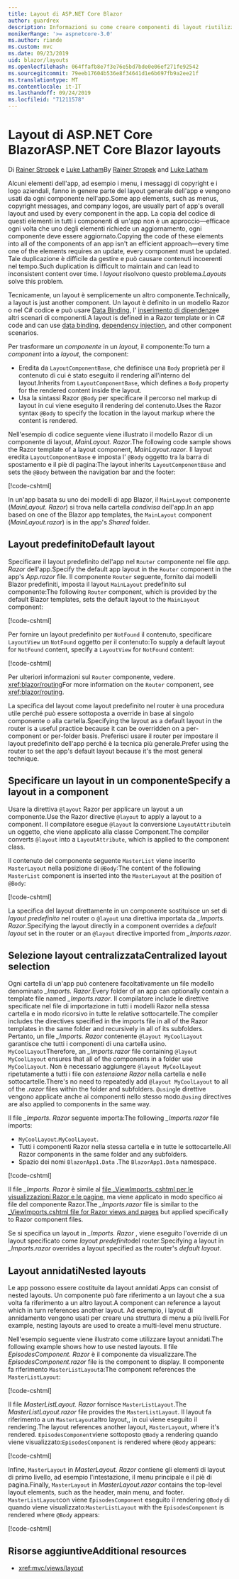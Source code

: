 ```yaml
---
title: Layout di ASP.NET Core Blazor
author: guardrex
description: Informazioni su come creare componenti di layout riutilizzabili per le app Blazor.
monikerRange: '>= aspnetcore-3.0'
ms.author: riande
ms.custom: mvc
ms.date: 09/23/2019
uid: blazor/layouts
ms.openlocfilehash: 064ffafb8e7f3e76e5bd7bde0e06ef271fe92542
ms.sourcegitcommit: 79eeb17604b536e8f34641d1e6b697fb9a2ee21f
ms.translationtype: MT
ms.contentlocale: it-IT
ms.lasthandoff: 09/24/2019
ms.locfileid: "71211578"
---
```

# <a name="aspnet-core-blazor-layouts"></a><span data-ttu-id="0ea12-103">Layout di ASP.NET Core Blazor</span><span class="sxs-lookup"><span data-stu-id="0ea12-103">ASP.NET Core Blazor layouts</span></span>

<span data-ttu-id="0ea12-104">Di [Rainer Stropek](https://www.timecockpit.com) e [Luke Latham](https://github.com/guardrex)</span><span class="sxs-lookup"><span data-stu-id="0ea12-104">By [Rainer Stropek](https://www.timecockpit.com) and [Luke Latham](https://github.com/guardrex)</span></span>

<span data-ttu-id="0ea12-105">Alcuni elementi dell'app, ad esempio i menu, i messaggi di copyright e i logo aziendali, fanno in genere parte del layout generale dell'app e vengono usati da ogni componente nell'app.</span><span class="sxs-lookup"><span data-stu-id="0ea12-105">Some app elements, such as menus, copyright messages, and company logos, are usually part of app's overall layout and used by every component in the app.</span></span> <span data-ttu-id="0ea12-106">La copia del codice di questi elementi in tutti i componenti di un'app non è un approccio&mdash;efficace ogni volta che uno degli elementi richiede un aggiornamento, ogni componente deve essere aggiornato.</span><span class="sxs-lookup"><span data-stu-id="0ea12-106">Copying the code of these elements into all of the components of an app isn't an efficient approach&mdash;every time one of the elements requires an update, every component must be updated.</span></span> <span data-ttu-id="0ea12-107">Tale duplicazione è difficile da gestire e può causare contenuti incoerenti nel tempo.</span><span class="sxs-lookup"><span data-stu-id="0ea12-107">Such duplication is difficult to maintain and can lead to inconsistent content over time.</span></span> <span data-ttu-id="0ea12-108">I *layout* risolvono questo problema.</span><span class="sxs-lookup"><span data-stu-id="0ea12-108">*Layouts* solve this problem.</span></span>

<span data-ttu-id="0ea12-109">Tecnicamente, un layout è semplicemente un altro componente.</span><span class="sxs-lookup"><span data-stu-id="0ea12-109">Technically, a layout is just another component.</span></span> <span data-ttu-id="0ea12-110">Un layout è definito in un modello Razor o nel C# codice e può usare [Data Binding](xref:blazor/components#data-binding), l' [inserimento di dipendenze](xref:blazor/dependency-injection)e altri scenari di componenti.</span><span class="sxs-lookup"><span data-stu-id="0ea12-110">A layout is defined in a Razor template or in C# code and can use [data binding](xref:blazor/components#data-binding), [dependency injection](xref:blazor/dependency-injection), and other component scenarios.</span></span>

<span data-ttu-id="0ea12-111">Per trasformare un *componente* in un *layout*, il componente:</span><span class="sxs-lookup"><span data-stu-id="0ea12-111">To turn a *component* into a *layout*, the component:</span></span>

* <span data-ttu-id="0ea12-112">Eredita da `LayoutComponentBase`, che definisce una `Body` proprietà per il contenuto di cui è stato eseguito il rendering all'interno del layout.</span><span class="sxs-lookup"><span data-stu-id="0ea12-112">Inherits from `LayoutComponentBase`, which defines a `Body` property for the rendered content inside the layout.</span></span>
* <span data-ttu-id="0ea12-113">Usa la sintassi Razor `@Body` per specificare il percorso nel markup di layout in cui viene eseguito il rendering del contenuto.</span><span class="sxs-lookup"><span data-stu-id="0ea12-113">Uses the Razor syntax `@Body` to specify the location in the layout markup where the content is rendered.</span></span>

<span data-ttu-id="0ea12-114">Nell'esempio di codice seguente viene illustrato il modello Razor di un componente di layout, *MainLayout. Razor*.</span><span class="sxs-lookup"><span data-stu-id="0ea12-114">The following code sample shows the Razor template of a layout component, *MainLayout.razor*.</span></span> <span data-ttu-id="0ea12-115">Il layout eredita `LayoutComponentBase` e imposta l' `@Body` oggetto tra la barra di spostamento e il piè di pagina:</span><span class="sxs-lookup"><span data-stu-id="0ea12-115">The layout inherits `LayoutComponentBase` and sets the `@Body` between the navigation bar and the footer:</span></span>

[!code-cshtml[](layouts/sample_snapshot/3.x/MainLayout.razor?highlight=1,13)]

<span data-ttu-id="0ea12-116">In un'app basata su uno dei modelli di app Blazor, il `MainLayout` componente (*MainLayout. Razor*) si trova nella cartella *condivisa* dell'app.</span><span class="sxs-lookup"><span data-stu-id="0ea12-116">In an app based on one of the Blazor app templates, the `MainLayout` component (*MainLayout.razor*) is in the app's *Shared* folder.</span></span>

## <a name="default-layout"></a><span data-ttu-id="0ea12-117">Layout predefinito</span><span class="sxs-lookup"><span data-stu-id="0ea12-117">Default layout</span></span>

<span data-ttu-id="0ea12-118">Specificare il layout predefinito dell'app nel `Router` componente nel file *app. Razor* dell'app.</span><span class="sxs-lookup"><span data-stu-id="0ea12-118">Specify the default app layout in the `Router` component in the app's *App.razor* file.</span></span> <span data-ttu-id="0ea12-119">Il componente `Router` seguente, fornito dai modelli Blazor predefiniti, imposta il layout `MainLayout` predefinito sul componente:</span><span class="sxs-lookup"><span data-stu-id="0ea12-119">The following `Router` component, which is provided by the default Blazor templates, sets the default layout to the `MainLayout` component:</span></span>

[!code-cshtml[](layouts/sample_snapshot/3.x/App1.razor?highlight=3)]

<span data-ttu-id="0ea12-120">Per fornire un layout predefinito per `NotFound` il contenuto, specificare `LayoutView` un `NotFound` oggetto per il contenuto:</span><span class="sxs-lookup"><span data-stu-id="0ea12-120">To supply a default layout for `NotFound` content, specify a `LayoutView` for `NotFound` content:</span></span>

[!code-cshtml[](layouts/sample_snapshot/3.x/App2.razor?highlight=6-9)]

<span data-ttu-id="0ea12-121">Per ulteriori informazioni sul `Router` componente, vedere. <xref:blazor/routing></span><span class="sxs-lookup"><span data-stu-id="0ea12-121">For more information on the `Router` component, see <xref:blazor/routing>.</span></span>

<span data-ttu-id="0ea12-122">La specifica del layout come layout predefinito nel router è una procedura utile perché può essere sottoposta a override in base al singolo componente o alla cartella.</span><span class="sxs-lookup"><span data-stu-id="0ea12-122">Specifying the layout as a default layout in the router is a useful practice because it can be overridden on a per-component or per-folder basis.</span></span> <span data-ttu-id="0ea12-123">Preferisci usare il router per impostare il layout predefinito dell'app perché è la tecnica più generale.</span><span class="sxs-lookup"><span data-stu-id="0ea12-123">Prefer using the router to set the app's default layout because it's the most general technique.</span></span>

## <a name="specify-a-layout-in-a-component"></a><span data-ttu-id="0ea12-124">Specificare un layout in un componente</span><span class="sxs-lookup"><span data-stu-id="0ea12-124">Specify a layout in a component</span></span>

<span data-ttu-id="0ea12-125">Usare la direttiva `@layout` Razor per applicare un layout a un componente.</span><span class="sxs-lookup"><span data-stu-id="0ea12-125">Use the Razor directive `@layout` to apply a layout to a component.</span></span> <span data-ttu-id="0ea12-126">Il compilatore esegue `@layout` la conversione `LayoutAttribute`in un oggetto, che viene applicato alla classe Component.</span><span class="sxs-lookup"><span data-stu-id="0ea12-126">The compiler converts `@layout` into a `LayoutAttribute`, which is applied to the component class.</span></span>

<span data-ttu-id="0ea12-127">Il contenuto del componente seguente `MasterList` viene inserito `MasterLayout` nella posizione di `@Body`:</span><span class="sxs-lookup"><span data-stu-id="0ea12-127">The content of the following `MasterList` component is inserted into the `MasterLayout` at the position of `@Body`:</span></span>

[!code-cshtml[](layouts/sample_snapshot/3.x/MasterList.razor?highlight=1)]

<span data-ttu-id="0ea12-128">La specifica del layout direttamente in un componente sostituisce un set di *layout predefinito* nel router o `@layout` una direttiva importata da *_Imports. Razor*.</span><span class="sxs-lookup"><span data-stu-id="0ea12-128">Specifying the layout directly in a component overrides a *default layout* set in the router or an `@layout` directive imported from *_Imports.razor*.</span></span>

## <a name="centralized-layout-selection"></a><span data-ttu-id="0ea12-129">Selezione layout centralizzata</span><span class="sxs-lookup"><span data-stu-id="0ea12-129">Centralized layout selection</span></span>

<span data-ttu-id="0ea12-130">Ogni cartella di un'app può contenere facoltativamente un file modello denominato *_Imports. Razor*.</span><span class="sxs-lookup"><span data-stu-id="0ea12-130">Every folder of an app can optionally contain a template file named *_Imports.razor*.</span></span> <span data-ttu-id="0ea12-131">Il compilatore include le direttive specificate nel file di importazione in tutti i modelli Razor nella stessa cartella e in modo ricorsivo in tutte le relative sottocartelle.</span><span class="sxs-lookup"><span data-stu-id="0ea12-131">The compiler includes the directives specified in the imports file in all of the Razor templates in the same folder and recursively in all of its subfolders.</span></span> <span data-ttu-id="0ea12-132">Pertanto, un file *_Imports. Razor* contenente `@layout MyCoolLayout` garantisce che tutti i componenti di una cartella usino. `MyCoolLayout`</span><span class="sxs-lookup"><span data-stu-id="0ea12-132">Therefore, an *_Imports.razor* file containing `@layout MyCoolLayout` ensures that all of the components in a folder use `MyCoolLayout`.</span></span> <span data-ttu-id="0ea12-133">Non è necessario aggiungere `@layout MyCoolLayout` ripetutamente a tutti i file con *estensione Razor* nella cartella e nelle sottocartelle.</span><span class="sxs-lookup"><span data-stu-id="0ea12-133">There's no need to repeatedly add `@layout MyCoolLayout` to all of the *.razor* files within the folder and subfolders.</span></span> <span data-ttu-id="0ea12-134">`@using`le direttive vengono applicate anche ai componenti nello stesso modo.</span><span class="sxs-lookup"><span data-stu-id="0ea12-134">`@using` directives are also applied to components in the same way.</span></span>

<span data-ttu-id="0ea12-135">Il file *_Imports. Razor* seguente importa:</span><span class="sxs-lookup"><span data-stu-id="0ea12-135">The following *_Imports.razor* file imports:</span></span>

* <span data-ttu-id="0ea12-136">`MyCoolLayout`.</span><span class="sxs-lookup"><span data-stu-id="0ea12-136">`MyCoolLayout`.</span></span>
* <span data-ttu-id="0ea12-137">Tutti i componenti Razor nella stessa cartella e in tutte le sottocartelle.</span><span class="sxs-lookup"><span data-stu-id="0ea12-137">All Razor components in the same folder and any subfolders.</span></span>
* <span data-ttu-id="0ea12-138">Spazio dei nomi `BlazorApp1.Data` .</span><span class="sxs-lookup"><span data-stu-id="0ea12-138">The `BlazorApp1.Data` namespace.</span></span>
 
[!code-cshtml[](layouts/sample_snapshot/3.x/_Imports.razor)]

<span data-ttu-id="0ea12-139">Il file *_Imports. Razor* è simile al [file _ViewImports. cshtml per le visualizzazioni Razor e le pagine,](xref:mvc/views/layout#importing-shared-directives) ma viene applicato in modo specifico ai file del componente Razor.</span><span class="sxs-lookup"><span data-stu-id="0ea12-139">The *_Imports.razor* file is similar to the [_ViewImports.cshtml file for Razor views and pages](xref:mvc/views/layout#importing-shared-directives) but applied specifically to Razor component files.</span></span>

<span data-ttu-id="0ea12-140">Se si specifica un layout in *_Imports. Razor* , viene eseguito l'override di un layout specificato come *layout predefinito*del router.</span><span class="sxs-lookup"><span data-stu-id="0ea12-140">Specifying a layout in *_Imports.razor* overrides a layout specified as the router's *default layout*.</span></span>

## <a name="nested-layouts"></a><span data-ttu-id="0ea12-141">Layout annidati</span><span class="sxs-lookup"><span data-stu-id="0ea12-141">Nested layouts</span></span>

<span data-ttu-id="0ea12-142">Le app possono essere costituite da layout annidati.</span><span class="sxs-lookup"><span data-stu-id="0ea12-142">Apps can consist of nested layouts.</span></span> <span data-ttu-id="0ea12-143">Un componente può fare riferimento a un layout che a sua volta fa riferimento a un altro layout.</span><span class="sxs-lookup"><span data-stu-id="0ea12-143">A component can reference a layout which in turn references another layout.</span></span> <span data-ttu-id="0ea12-144">Ad esempio, i layout di annidamento vengono usati per creare una struttura di menu a più livelli.</span><span class="sxs-lookup"><span data-stu-id="0ea12-144">For example, nesting layouts are used to create a multi-level menu structure.</span></span>

<span data-ttu-id="0ea12-145">Nell'esempio seguente viene illustrato come utilizzare layout annidati.</span><span class="sxs-lookup"><span data-stu-id="0ea12-145">The following example shows how to use nested layouts.</span></span> <span data-ttu-id="0ea12-146">Il file *EpisodesComponent. Razor* è il componente da visualizzare.</span><span class="sxs-lookup"><span data-stu-id="0ea12-146">The *EpisodesComponent.razor* file is the component to display.</span></span> <span data-ttu-id="0ea12-147">Il componente fa riferimento `MasterListLayout`a:</span><span class="sxs-lookup"><span data-stu-id="0ea12-147">The component references the `MasterListLayout`:</span></span>

[!code-cshtml[](layouts/sample_snapshot/3.x/EpisodesComponent.razor?highlight=1)]

<span data-ttu-id="0ea12-148">Il file *MasterListLayout. Razor* fornisce `MasterListLayout`.</span><span class="sxs-lookup"><span data-stu-id="0ea12-148">The *MasterListLayout.razor* file provides the `MasterListLayout`.</span></span> <span data-ttu-id="0ea12-149">Il layout fa riferimento a un `MasterLayout`altro layout,, in cui viene eseguito il rendering.</span><span class="sxs-lookup"><span data-stu-id="0ea12-149">The layout references another layout, `MasterLayout`, where it's rendered.</span></span> <span data-ttu-id="0ea12-150">`EpisodesComponent`viene sottoposto `@Body` a rendering quando viene visualizzato:</span><span class="sxs-lookup"><span data-stu-id="0ea12-150">`EpisodesComponent` is rendered where `@Body` appears:</span></span>

[!code-cshtml[](layouts/sample_snapshot/3.x/MasterListLayout.razor?highlight=1,9)]

<span data-ttu-id="0ea12-151">Infine, `MasterLayout` in *MasterLayout. Razor* contiene gli elementi di layout di primo livello, ad esempio l'intestazione, il menu principale e il piè di pagina.</span><span class="sxs-lookup"><span data-stu-id="0ea12-151">Finally, `MasterLayout` in *MasterLayout.razor* contains the top-level layout elements, such as the header, main menu, and footer.</span></span> <span data-ttu-id="0ea12-152">`MasterListLayout`con viene `EpisodesComponent` eseguito il rendering `@Body` di quando viene visualizzato:</span><span class="sxs-lookup"><span data-stu-id="0ea12-152">`MasterListLayout` with the `EpisodesComponent` is rendered where `@Body` appears:</span></span>

[!code-cshtml[](layouts/sample_snapshot/3.x/MasterLayout.razor?highlight=6)]

## <a name="additional-resources"></a><span data-ttu-id="0ea12-153">Risorse aggiuntive</span><span class="sxs-lookup"><span data-stu-id="0ea12-153">Additional resources</span></span>

* <xref:mvc/views/layout>
